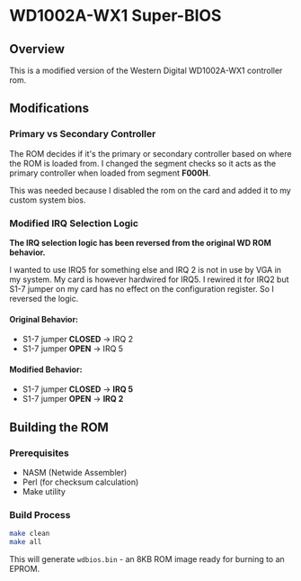 # WD1002A-WX1 Super-BIOS

## Overview

This is a modified version of the Western Digital WD1002A-WX1 controller rom.

## Modifications

### Primary vs Secondary Controller

The ROM decides if it's the primary or secondary controller based on where the ROM is loaded from.
I changed the segment checks so it acts as the primary controller when loaded from segment **F000H**.

This was needed because I disabled the rom on the card and added it to my custom system bios.

### Modified IRQ Selection Logic

**The IRQ selection logic has been reversed from the original WD ROM behavior.**

I wanted to use IRQ5 for something else and IRQ 2 is not in use by VGA in my system.
My card is however hardwired for IRQ5. I rewired it for IRQ2 but S1-7 jumper on my 
card has no effect on the configuration register. So I reversed the logic.

#### Original Behavior:
- S1-7 jumper **CLOSED** → IRQ 2
- S1-7 jumper **OPEN** → IRQ 5

#### **Modified Behavior:**
- S1-7 jumper **CLOSED** → **IRQ 5**
- S1-7 jumper **OPEN** → **IRQ 2**

## Building the ROM

### Prerequisites

- NASM (Netwide Assembler)
- Perl (for checksum calculation)
- Make utility

### Build Process

```bash
make clean
make all
```

This will generate `wdbios.bin` - an 8KB ROM image ready for burning to an EPROM.

